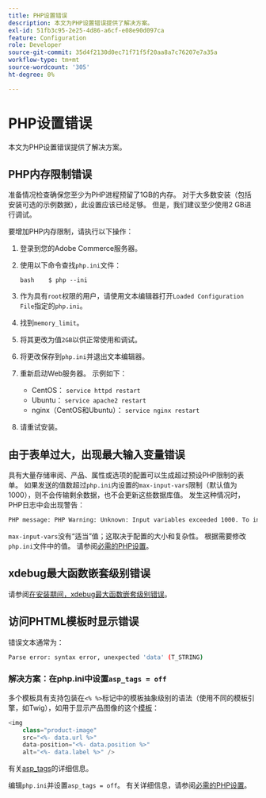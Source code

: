 ```yaml
---
title: PHP设置错误
description: 本文为PHP设置错误提供了解决方案。
exl-id: 51fb3c95-2e25-4d86-a6cf-e08e90d097ca
feature: Configuration
role: Developer
source-git-commit: 35d4f2130d0ec71f71f5f20aa8a7c76207e7a35a
workflow-type: tm+mt
source-wordcount: '305'
ht-degree: 0%

---
```


# PHP设置错误

本文为PHP设置错误提供了解决方案。

## PHP内存限制错误

准备情况检查确保您至少为PHP进程预留了1GB的内存。 对于大多数安装（包括安装可选的示例数据），此设置应该已经足够。 但是，我们建议至少使用2 GB进行调试。

要增加PHP内存限制，请执行以下操作：

1. 登录到您的Adobe Commerce服务器。
1. 使用以下命令查找`php.ini`文件：

   ```
   bash    $ php --ini
   ```

1. 作为具有`root`权限的用户，请使用文本编辑器打开`Loaded Configuration File`指定的`php.ini`。
1. 找到`memory_limit`。
1. 将其更改为值`2GB`以供正常使用和调试。
1. 将更改保存到`php.ini`并退出文本编辑器。
1. 重新启动Web服务器。 示例如下：

   * CentOS： `service httpd restart`
   * Ubuntu： `service apache2 restart`
   * nginx（CentOS和Ubuntu）： `service nginx restart`

1. 请重试安装。

## 由于表单过大，出现最大输入变量错误

具有大量存储审阅、产品、属性或选项的配置可以生成超过预设PHP限制的表单。 如果发送的值数超过`php.ini`内设置的`max-input-vars`限制（默认值为1000），则不会传输剩余数据，也不会更新这些数据库值。 发生这种情况时，PHP日志中会出现警告：

```bash
PHP message: PHP Warning: Unknown: Input variables exceeded 1000. To increase the limit change max_input_vars in php.ini.
```

`max-input-vars`没有“适当”值；这取决于配置的大小和复杂性。 根据需要修改`php.ini`文件中的值。 请参阅[必需的PHP设置](https://devdocs.magento.com/guides/v2.3/install-gde/prereq/php-settings.html)。

## xdebug最大函数嵌套级别错误

请参阅[在安装期间，xdebug最大函数嵌套级别错误](/help/troubleshooting/miscellaneous/installation-xdebug-maximum-function-nesting-level-error.md)。

## 访问PHTML模板时显示错误

错误文本通常为：

```bash
Parse error: syntax error, unexpected 'data' (T_STRING)
```

### 解决方案：在php.ini中设置`asp_tags = off`

多个模板具有支持包装在`<% %>`标记中的模板抽象级别的语法（使用不同的模板引擎，如Twig），如用于显示产品图像的这个[模板](https://github.com/magento/magento2/blob/2.0/app/code/Magento/Catalog/view/adminhtml/templates/product/edit/base_image.phtml)：

```php
<img
    class="product-image"
    src="<%- data.url %>"
    data-position="<%- data.position %>"
    alt="<%- data.label %>" />
```

有关[asp\_tags](http://php.net/manual/en/ini.core.php#ini.asp-tags)的详细信息。

编辑`php.ini`并设置`asp_tags = off`。 有关详细信息，请参阅[必需的PHP设置](https://devdocs.magento.com/guides/v2.3/install-gde/prereq/php-settings.html)。
